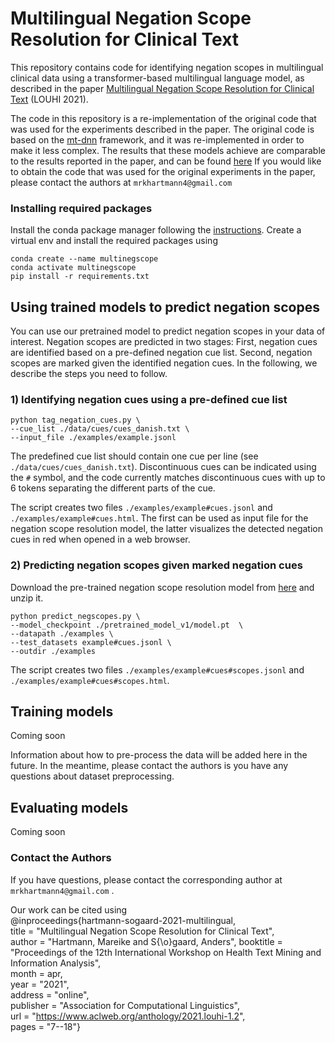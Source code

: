 # Multilingual Negation Scope Resolution for Clinical Text
This repository contains code for identifying negation scopes in multilingual clinical data using a transformer-based multilingual language model, as described in the paper [Multilingual Negation Scope Resolution for Clinical Text](https://www.aclweb.org/anthology/2021.louhi-1.2.pdf) (LOUHI 2021).

The code in this repository is a re-implementation of the original code that was used for the experiments described in the paper. The original code is based on the [mt-dnn](https://github.com/namisan/mt-dnn) framework, and it was re-implemented in order to make it less complex. 
The results that these models achieve are comparable to the results reported in the paper, and can be found [here](docs/results.md) If you would like to obtain the code that was used for the original experiments in the paper, please contact the authors at ```mrkhartmann4@gmail.com``` 
### Installing required packages
Install the conda package manager following the [instructions](https://conda.io/projects/conda/en/latest/user-guide/install/index.html). Create a virtual env and install the required packages using
```
conda create --name multinegscope 
conda activate multinegscope
pip install -r requirements.txt 
```
## Using trained models to predict negation scopes
You can use our pretrained model to predict negation scopes in your data of interest. Negation scopes are predicted in two stages: First, negation cues are identified based on a pre-defined negation cue list. Second, negation scopes are marked given the identified negation cues. In the following, we describe the steps you need to follow.


### 1) Identifying negation cues using a pre-defined cue list
```
python tag_negation_cues.py \
--cue_list ./data/cues/cues_danish.txt \
--input_file ./examples/example.jsonl
```
The predefined cue list should contain one cue per line (see ```./data/cues/cues_danish.txt```). Discontinuous cues can be indicated using the ```#``` symbol, and the code currently matches discontinuous cues with up to 6 tokens separating the different parts of the cue.

The script creates two files ```./examples/example#cues.jsonl``` and ```./examples/example#cues.html```. The first can be used as input file for the negation scope resolution model, the latter visualizes the detected negation cues in red when opened in a web browser. 

### 2) Predicting negation scopes given marked negation cues
Download the pre-trained negation scope resolution model from [here](https://drive.google.com/file/d/13m-e1n4fovRpNtp6EHws9T6JNS0ee8QP/view?usp=sharing) and unzip it. 

```
python predict_negscopes.py \
--model_checkpoint ./pretrained_model_v1/model.pt  \
--datapath ./examples \
--test_datasets example#cues.jsonl \
--outdir ./examples
```

The script creates two files ```./examples/example#cues#scopes.jsonl``` and ```./examples/example#cues#scopes.html```.


## Training models
Coming soon

Information about how to pre-process the data will be added here in the future. In the meantime, please contact the authors is you have any questions about dataset preprocessing.

## Evaluating models
Coming soon 
### Contact the Authors
If you have questions, please contact the corresponding author at  ```mrkhartmann4@gmail.com``` .

Our work can be cited using \
@inproceedings{hartmann-sogaard-2021-multilingual, \
    title = "Multilingual Negation Scope Resolution for Clinical Text", \
    author = "Hartmann, Mareike  and
      S{\o}gaard, Anders",
    booktitle = "Proceedings of the 12th International Workshop on Health Text Mining and Information Analysis", \
    month = apr, \
    year = "2021",\
    address = "online", \
    publisher = "Association for Computational Linguistics", \
    url = "https://www.aclweb.org/anthology/2021.louhi-1.2", \
    pages = "7--18"}
